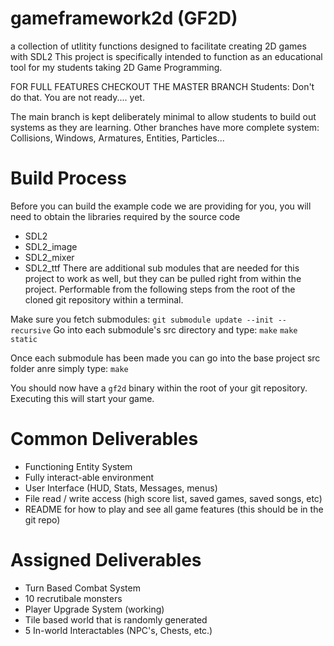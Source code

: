 # gameframework2d (GF2D)
a collection of utlitity functions designed to facilitate creating 2D games with SDL2
This project is specifically intended to function as an educational tool for my students taking 2D Game Programming.

FOR FULL FEATURES CHECKOUT THE MASTER BRANCH
Students: Don't do that.  You are not ready.... yet.

The main branch is kept deliberately minimal to allow students to build out systems as they are learning.
Other branches have more complete system: Collisions, Windows, Armatures, Entities, Particles...

# Build Process

Before you can build the example code we are providing for you, you will need to obtain the libraries required
by the source code
 - SDL2
 - SDL2_image
 - SDL2_mixer
 - SDL2_ttf
There are additional sub modules that are needed for this project to work as well, but they can be pulled right from within the project.
Performable from the following steps from the root of the cloned git repository within a terminal. 

Make sure you fetch submodules: `git submodule update --init --recursive`
Go into each submodule's src directory and type:
`make`
`make static`

Once each submodule has been made you can go into the base project src folder anre simply type:
`make`

You should now have a `gf2d` binary within the root of your git repository. Executing this will start your game.

# Common Deliverables
- Functioning Entity System <!---Done-->
- Fully interact-able environment
- User Interface (HUD, Stats, Messages, menus)
- File read / write access (high score list, saved games, saved songs, etc)
- README for how to play and see all game features (this should be in the git repo) <!---Done-->

# Assigned Deliverables
- Turn Based Combat System <!---Done-->
- 10 recrutibale monsters
- Player Upgrade System (working)
- Tile based world that is randomly generated
- 5 In-world Interactables (NPC's, Chests, etc.)

<!---3/10-->